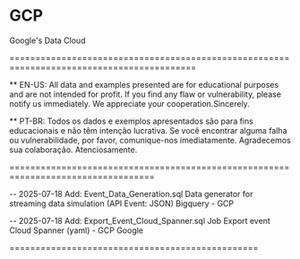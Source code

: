 # GCP
Google's Data Cloud

==========================================================================================

** EN-US: All data and examples presented are for educational purposes and are not intended for profit. 
If you find any flaw or vulnerability, please notify us immediately. We appreciate your cooperation.Sincerely.

** PT-BR: Todos os dados e exemplos apresentados são para fins educacionais e não têm intenção lucrativa. 
Se você encontrar alguma falha ou vulnerabilidade, por favor, comunique-nos imediatamente. Agradecemos sua colaboração. Atenciosamente.

==================================================================================


-- 2025-07-18 Add: Event_Data_Generation.sql
Data generator for streaming data simulation (API Event: JSON) Bigquery - GCP

-- 2025-07-18 Add: Export_Event_Cloud_Spanner.sql
Job Export event Cloud Spanner (yaml) - GCP Google 

================================================


